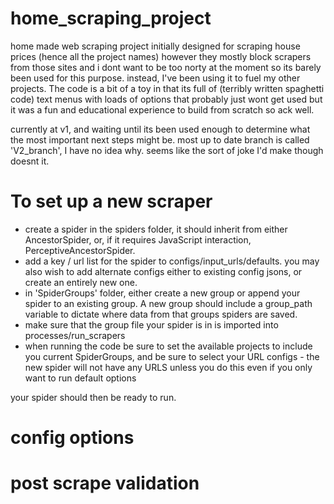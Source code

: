 # home_scraping_project

home made web scraping project initially designed for scraping house prices (hence all the project names) however they mostly block scrapers from those sites and i dont want to be too norty at the moment so its barely been used for this purpose. instead, I've been using it to fuel my other projects. The code is a bit of a toy in that its full of (terribly written spaghetti code) text menus with loads of options that probably just wont get used but it was a fun and educational experience to build from scratch so ack well. 

currently at v1, and waiting until its been used enough to determine what the most important next steps might be. most up to date branch is called 'V2_branch', I have no idea why. seems like the sort of joke I'd make though doesnt it. 
  
# To set up a new scraper

- create a spider in the spiders folder, it should inherit from either AncestorSpider, or, if it requires JavaScript interaction, PerceptiveAncestorSpider.
- add a key / url list for the spider to configs/input_urls/defaults. you may also wish to add alternate configs either to existing config jsons, or create an entirely new one.
- in 'SpiderGroups' folder, either create a new group or append your spider to an existing group. A new group should include a group_path variable to dictate where data from that groups spiders are saved.
- make sure that the group file your spider is in is imported into processes/run_scrapers
- when running the code be sure to set the available projects to include you current SpiderGroups, and be sure to select your URL configs - the new spider will not have any URLS unless you do this even if you only want to run default options

your spider should then be ready to run.

# config options

# post scrape validation
